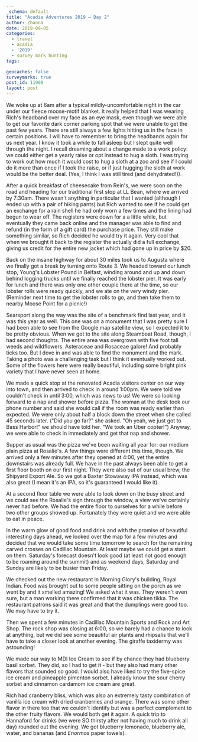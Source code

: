 ```yaml
---
_schema: default
title: "Acadia Adventures 2019 – Day 2"
author: Zhanna
date: 2019-09-05
categories: 
  - travel
  - acadia
  - '2019'
  - survey mark hunting
tags:

geocaches: false
surveymarks: true
post_id: 11900
layout: post  
---
```


We woke up at 6am after a typical mildly-uncomfortable night in the car under our fleece moose-motif blanket. It really helped that I was wearing Rich's headband over my face as an eye mask, even though we were able to get our favorite dark corner parking spot that we were unable to get the past few years. There are still always a few lights hitting us in the face in certain positions. I will have to remember to bring the headbands again for us next year. I know it took a while to fall asleep but I slept quite well through the night. I recall dreaming about a change made to a work policy: we could either get a yearly raise or opt instead to hug a sloth. I was trying to work out how much it would cost to hug a sloth at a zoo and see if I could do it more than once if I took the raise, or if just hugging the sloth at work would be the better deal. (Yes, I think I was still tired (and dehydrated!)).

After a quick breakfast of cheesecake from Rein's, we were soon on the road and heading for our traditional first stop at LL Bean, where we arrived by 7:30am. There wasn't anything in particular that I wanted (although I ended up with a pair of hiking pants) but Rich wanted to see if he could get an exchange for a rain shell he had only worn a few times and the lining had begun to wear off. The registers were down for a a little while, but eventually they came back online and the manager was able to find and refund (in the form of a gift card) the purchase price. They still make something similar, so Rich decided he would try it again. Very cool that when we brought it back to the register the actually did a full exchange, giving us credit for the entire new jacket which had gone up in price by $20.

Back on the insane highway for about 30 miles took us to Augusta where we finally got a break by turning onto Route 3. We headed toward our lunch stop, Young's Lobster Pound in Belfast, winding around and up and down behind logging trucks until we finally reached the lobster pier. It was early for lunch and there was only one other couple there at the time, so our lobster rolls were ready quickly, and we ate on the very windy pier. (Reminder next time to get the lobster rolls to go, and then take them to nearby Moose Point for a picnic!) 

Searsport along the way was the site of a benchmark find last year, and it was this year as well. This one was on a monument that I was pretty sure I had been able to see from the Google map satellite view, so I expected it to be pretty obvious. When we got to the site along Steamboat Road, though, I had second thoughts. The entire area was overgrown with five foot tall weeds and wildflowers. Asteraceae and Rosaceae galore! And probably ticks too. But I dove in and was able to find the monument and the mark. Taking a photo was a challenging task but I think it eventually worked out. Some of the flowers here were really beautiful, including some bright pink variety that I have never seen at home.

We made a quick stop at the renovated Acadia visitors center on our way into town, and then arrived to check in around 1:00pm. We were told we couldn't check in until 3:00, which was news to us! We were so looking forward to a nap and shower before pizza. The woman at the desk took our phone number and said she would call if the room was ready earlier than expected. We were only about half a block down the street when she called 45 seconds later. ("Did you go far?" she asked. "Oh yeah, we just got to Bass Harbor!" we should have told her. "We took an Uber copter!") Anyway, we were able to check in immediately and get that nap and shower.

Supper as usual was the pizza we've been waiting all year for: our medium plain pizza at Rosalie's. A few things were different this time, though. We arrived only a few minutes after they opened at 4:00, yet the entire downstairs was already full. We have in the past always been able to get a first floor booth on our first night. They were also out of our usual brew, the Shipyard Export Ale. So we got a Baxter Stowaway IPA instead, which was also great (I mean it's an IPA, so it's guaranteed I would like it). 

At a second floor table we were able to look down on the busy street and we could see the Rosalie's sign through the window, a view we've certainly never had before. We had the entire floor to ourselves for a while before two other groups showed up. Fortunately they were quiet and we were able to eat in peace.

In the warm glow of good food and drink and with the promise of beautiful interesting days ahead, we looked over the map for a few minutes and decided that we would take some time tomorrow to search for the remaining carved crosses on Cadillac Mountain. At least maybe we could get a start on them. Saturday's forecast doesn't look good (at least not good enough to be roaming around the summit) and as weekend days, Saturday and Sunday are likely to be busier than Friday.

We checked out the new restaurant in Morning Glory's building, Royal Indian. Food was brought out to some people sitting on the porch as we went by and it smelled amazing! We asked what it was. They weren't even sure, but a man working there confirmed that it was chicken tikka. The restaurant patrons said it was great and that the dumplings were good too. We may have to try it. 

Then we spent a few minutes in Cadillac Mountain Sports and Rock and Art Shop. The rock shop was closing at 6:00, so we barely had a chance to look at anything, but we did see some beautiful air plants and rhipsalis that we'll have to take a closer look at another evening. The giraffe taxidermy was astounding!

We made our way to MDI Ice Cream to see if by chance they had blueberry basil sorbet. They did, so I had to get it - but they also had many other flavors that sounded so good. I would also have liked to try the five-spice ice cream and pineapple pimenton sorbet. I already know the sour cherry sorbet and cinnamon cardamom ice cream are great. 

Rich had cranberry bliss, which was also an extremely tasty combination of vanilla ice cream with dried cranberries and orange. There was some other flavor in there too that we couldn't identify but was a perfect complement to the other fruity flavors. We would both get it again. A quick trip to Hannaford for drinks (we were SO thirsty after not having much to drink all day) rounded out the evening. We got blueberry lemonade, blueberry ale, water, and bananas (and _Enormos_ paper towels).

